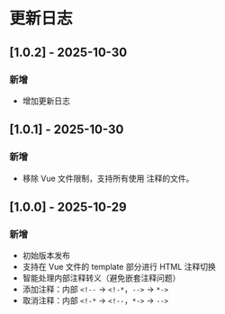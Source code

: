 # 更新日志

## [1.0.2] - 2025-10-30

### 新增
- 增加更新日志


## [1.0.1] - 2025-10-30

### 新增
- 移除 Vue 文件限制，支持所有使用 <!-- ... --> 注释的文件。


## [1.0.0] - 2025-10-29

### 新增
- 初始版本发布
- 支持在 Vue 文件的 template 部分进行 HTML 注释切换
- 智能处理内部注释转义（避免嵌套注释问题）
- 添加注释：内部 `<!--` → `<!-*`，`-->` → `*->`
- 取消注释：内部 `<!-*` → `<!--`，`*->` → `-->`

